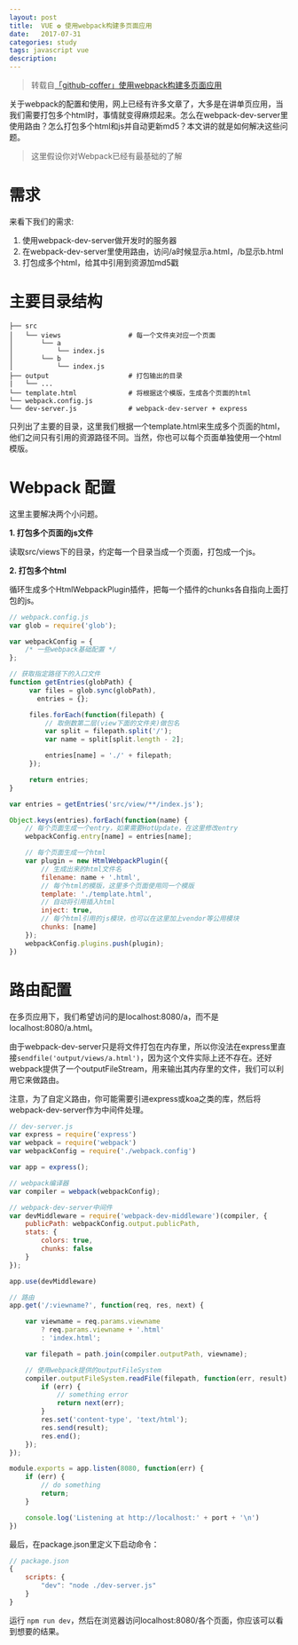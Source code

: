 ```yaml
---
layout: post
title:  VUE ✿ 使用webpack构建多页面应用
date:   2017-07-31
categories: study
tags: javascript vue
description: 
---
```


> 转载自[「github-coffer」使用webpack构建多页面应用](https://github.com/Coffcer/Blog/issues/1)

关于webpack的配置和使用，网上已经有许多文章了，大多是在讲单页应用，当我们需要打包多个html时，事情就变得麻烦起来。怎么在webpack-dev-server里使用路由？怎么打包多个html和js并自动更新md5？本文讲的就是如何解决这些问题。

> 这里假设你对Webpack已经有最基础的了解

# 需求

来看下我们的需求:

1.  使用webpack-dev-server做开发时的服务器
2.  在webpack-dev-server里使用路由，访问/a时候显示a.html，/b显示b.html
3.  打包成多个html，给其中引用到资源加md5戳

# 主要目录结构

    ├── src                       
    │   └── views                 # 每一个文件夹对应一个页面
    │       └── a                 
    │           └── index.js
    │       └── b                 
    │           └── index.js
    ├── output                    # 打包输出的目录
    |   └── ...
    └── template.html             # 将根据这个模版，生成各个页面的html
    └── webpack.config.js
    └── dev-server.js             # webpack-dev-server + express       

只列出了主要的目录，这里我们根据一个template.html来生成多个页面的html，他们之间只有引用的资源路径不同。当然，你也可以每个页面单独使用一个html模版。

# Webpack 配置

这里主要解决两个小问题。

**1. 打包多个页面的js文件**

读取src/views下的目录，约定每一个目录当成一个页面，打包成一个js。

**2. 打包多个html**

循环生成多个HtmlWebpackPlugin插件，把每一个插件的chunks各自指向上面打包的js。

``` javascript
// webpack.config.js
var glob = require('glob');

var webpackConfig = {
    /* 一些webpack基础配置 */   
};

// 获取指定路径下的入口文件
function getEntries(globPath) {
     var files = glob.sync(globPath),
       entries = {};

     files.forEach(function(filepath) {
         // 取倒数第二层(view下面的文件夹)做包名
         var split = filepath.split('/');
         var name = split[split.length - 2];

         entries[name] = './' + filepath;
     });

     return entries;
}

var entries = getEntries('src/view/**/index.js');

Object.keys(entries).forEach(function(name) {
    // 每个页面生成一个entry，如果需要HotUpdate，在这里修改entry
    webpackConfig.entry[name] = entries[name];

    // 每个页面生成一个html
    var plugin = new HtmlWebpackPlugin({
        // 生成出来的html文件名
        filename: name + '.html',
        // 每个html的模版，这里多个页面使用同一个模版
        template: './template.html',
        // 自动将引用插入html
        inject: true,
        // 每个html引用的js模块，也可以在这里加上vendor等公用模块
        chunks: [name]
    });
    webpackConfig.plugins.push(plugin);
})
```

# 路由配置

在多页应用下，我们希望访问的是localhost:8080/a，而不是localhost:8080/a.html。

由于webpack-dev-server只是将文件打包在内存里，所以你没法在express里直接`sendfile('output/views/a.html')`，因为这个文件实际上还不存在。还好webpack提供了一个outputFileStream，用来输出其内存里的文件，我们可以利用它来做路由。

注意，为了自定义路由，你可能需要引进express或koa之类的库，然后将webpack-dev-server作为中间件处理。

``` javascript
// dev-server.js
var express = require('express')
var webpack = require('webpack')
var webpackConfig = require('./webpack.config')

var app = express();

// webpack编译器
var compiler = webpack(webpackConfig);

// webpack-dev-server中间件
var devMiddleware = require('webpack-dev-middleware')(compiler, {
    publicPath: webpackConfig.output.publicPath,
    stats: {
        colors: true,
        chunks: false
    }
});

app.use(devMiddleware)

// 路由
app.get('/:viewname?', function(req, res, next) {

    var viewname = req.params.viewname 
        ? req.params.viewname + '.html' 
        : 'index.html';

    var filepath = path.join(compiler.outputPath, viewname);

    // 使用webpack提供的outputFileSystem
    compiler.outputFileSystem.readFile(filepath, function(err, result) {
        if (err) {
            // something error
            return next(err);
        }
        res.set('content-type', 'text/html');
        res.send(result);
        res.end();
    });
});

module.exports = app.listen(8080, function(err) {
    if (err) {
        // do something
        return;
    }

    console.log('Listening at http://localhost:' + port + '\n')
})
```

最后，在package.json里定义下启动命令：

``` javascript
// package.json
{
    scripts: {
        "dev": "node ./dev-server.js"   
    }
}
```

运行 `npm run dev`，然后在浏览器访问localhost:8080/各个页面，你应该可以看到想要的结果。